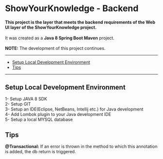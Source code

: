 # ShowYourKnowledge - Backend

#### This project is the layer that meets the backend requirements of the Web UI layer of the ShowYourKnowledge project.

It was created as a **Java 8 Spring Boot Maven** project.</br></br>
**NOTE:** The development of this project continues.

---
- [Setup Local Development Environment](#setup-local-development-environment)
- [Tips](#tips)
---

## Setup Local Development Environment
1- Setup JAVA 8 SDK <br>
2- Setup GIT <br>
3- Setup an IDE(Eclipse, NetBeans, Intellij etc.) for Java development <br>
4- Add Lombok plugin to your Java development IDE <br>
5- Setup a local MYSQL database <br>

## Tips
**@Transactional:** If an error is thrown in the method to which this annotation is added, the db return is triggered.
